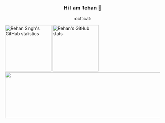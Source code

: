 <div align="center">
  
### Hi I am Rehan  👋 
:octocat:


</div>
<!--
**Rehan6225/Rehan6225** is a ✨ _special_ ✨ repository because its `README.md` (this file) appears on your GitHub profile.-->



<div>

<img height="150" alt="Rehan Singh's GitHub statistics" src="https://github-readme-stats.vercel.app/api?username=Rehan6225&show_icons=true&count_private=true&include_all_commits=true" />
<img height="150" alt="Rehan's GitHub stats" src="https://github-readme-stats.vercel.app/api/top-langs/?username=Rehan6225&layout=compact" />
<!--[![Top Langs](https://github-readme-stats.vercel.app/api/top-langs/?username=rehan6225&layout=compact)](https://github.com/rehan6225/github-readme-stats)-->

<img height="150" width="800" src="https://github-readme-streak-stats.herokuapp.com/?user=rehan6225"/>
</div>




